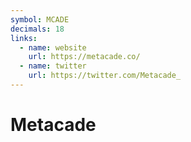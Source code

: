 ```yaml
---
symbol: MCADE
decimals: 18
links:
  - name: website
    url: https://metacade.co/
  - name: twitter
    url: https://twitter.com/Metacade_
---
```


# Metacade
